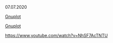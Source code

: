 07.07.2020

[Gnuplot](https://phys.vsu.ru/~meremianin/pdfs/gnuplot-gdoc.pdf)

[Gnuplot](http://www.kapitza.ras.ru/~glazkov/hse/informatics/informatics_part2(gnuplot).pdf)

https://www.youtube.com/watch?v=NhSF7AcTNTU
